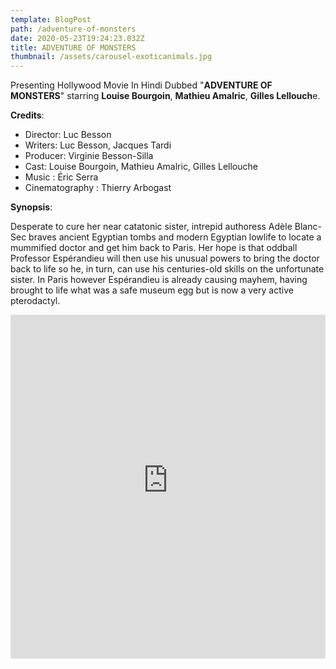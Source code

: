 ```yaml
---
template: BlogPost
path: /adventure-of-monsters
date: 2020-05-23T19:24:23.032Z
title: ADVENTURE OF MONSTERS
thumbnail: /assets/carousel-exoticanimals.jpg
---
```

Presenting Hollywood Movie In Hindi Dubbed "**ADVENTURE OF MONSTERS**" starring **Louise Bourgoin**, **Mathieu Amalric**, **Gilles Lellouch**e.

**Credits**: 

* Director: Luc Besson
* Writers: Luc Besson, Jacques Tardi 
* Producer: Virginie Besson-Silla 
* Cast: Louise Bourgoin, Mathieu Amalric, Gilles Lellouche 
* Music : Éric Serra 
* Cinematography : Thierry Arbogast

**Synopsis**: 

Desperate to cure her near catatonic sister, intrepid authoress Adèle Blanc-Sec braves ancient Egyptian tombs and modern Egyptian lowlife to locate a mummified doctor and get him back to Paris. Her hope is that oddball Professor Espérandieu will then use his unusual powers to bring the doctor back to life so he, in turn, can use his centuries-old skills on the unfortunate sister. In Paris however Espérandieu is already causing mayhem, having brought to life what was a safe museum egg but is now a very active pterodactyl. 

<iframe width="100%" height="550" src="https://www.youtube-nocookie.com/embed/MKfbu91rggU" frameborder="0" allow="accelerometer; autoplay; encrypted-media; gyroscope; picture-in-picture" allowfullscreen></iframe>
